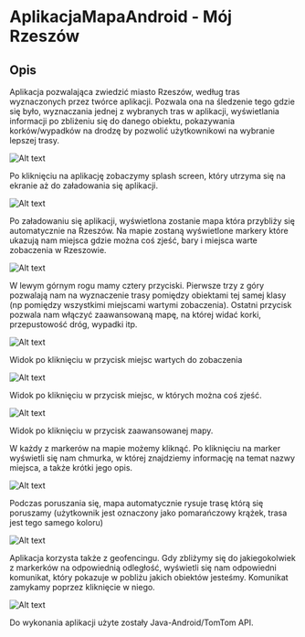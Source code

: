# AplikacjaMapaAndroid - Mój Rzeszów
## Opis 
Aplikacja pozwalająca zwiedzić miasto Rzeszów, według tras wyznaczonych przez twórce aplikacji. Pozwala ona na śledzenie tego gdzie się było, wyznaczania jednej z wybranych tras w aplikacji, wyświetlania informacji po zbliżeniu się do danego obiektu, pokazywania korków/wypadków na drodzę by pozwolić użytkownikowi na wybranie lepszej trasy. 

![Alt text](app/screeny_dokum/aplikacja_na_ekranie.png?raw=true "Aplikacja Na Telefonie")

Po kliknięciu na aplikację zobaczymy splash screen, który utrzyma się na ekranie aż do załadowania się aplikacji.

![Alt text](app/screeny_dokum/splash_art.png?raw=true "Splash Art")

Po załadowaniu się aplikacji, wyświetlona zostanie mapa która przybliży się automatycznie na Rzeszów. Na mapie zostaną wyświetlone markery które ukazują nam miejsca gdzie można coś zjeść, bary i miejsca warte zobaczenia w Rzeszowie. 

![Alt text](app/screeny_dokum/widok_mapy.png?raw=true "Splash Art")

W lewym górnym rogu mamy cztery przyciski. Pierwsze trzy z góry pozwalają nam na wyznaczenie trasy pomiędzy obiektami tej samej klasy (np pomiędzy wszystkimi miejscami wartymi zobaczenia). Ostatni przycisk pozwala nam włączyć zaawansowaną mapę, na której widać korki, przepustowość dróg, wypadki itp.

![Alt text](app/screeny_dokum/pokaz_trase.png?raw=true "Splash Art")

Widok po kliknięciu w przycisk miejsc wartych do zobaczenia

![Alt text](app/screeny_dokum/pokaz_trase_2.png?raw=true "Splash Art")

Widok po kliknięciu w przycisk miejsc, w których można coś zjeść. 

![Alt text](app/screeny_dokum/pokaz_natezenie_ruchu.png?raw=true "Splash Art")

Widok po kliknięciu w przycisk zaawansowanej mapy.

W każdy z markerów na mapie możemy kliknąć. Po kliknięciu na marker wyświetli się nam chmurka, w której znajdziemy informację na temat nazwy miejsca, a także krótki jego opis. 

![Alt text](app/screeny_dokum/klikniecie_w_obiekt.png?raw=true "Splash Art")

Podczas poruszania się, mapa automatycznie rysuje trasę którą się poruszamy (użytkownik jest oznaczony jako pomarańczowy krążek, trasa jest tego samego koloru)

![Alt text](app/screeny_dokum/rysowanie_trasy.png?raw=true "Splash Art")

Aplikacja korzysta także z geofencingu. Gdy zbliżymy się do jakiegokolwiek z markerków na odpowiednią odległość, wyświetli się nam odpowiedni komunikat, który pokazuje w pobliżu jakich obiektów jesteśmy. Komunikat zamykamy poprzez kliknięcie w niego. 

![Alt text](app/screeny_dokum/poblize_uniwersytet.png?raw=true "Splash Art")

Do wykonania aplikacji użyte zostały Java-Android/TomTom API.
